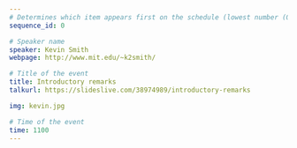 ```yaml
---
# Determines which item appears first on the schedule (lowest number (0) appears first)
sequence_id: 0

# Speaker name
speaker: Kevin Smith
webpage: http://www.mit.edu/~k2smith/

# Title of the event
title: Introductory remarks
talkurl: https://slideslive.com/38974989/introductory-remarks

img: kevin.jpg

# Time of the event
time: 1100
---
```

